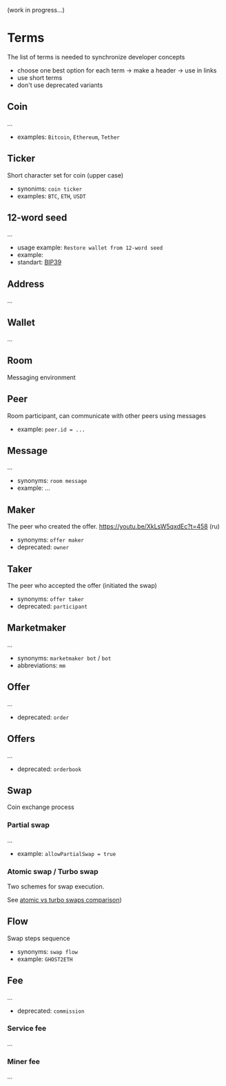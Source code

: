 (work in progress...)

# Terms

The list of terms is needed to synchronize developer concepts

- сhoose one best option for each term -> make a header -> use in links
- use short terms
- don't use deprecated variants


## Coin
...

- examples: `Bitcoin`, `Ethereum`, `Tether`


## Ticker
Short character set for coin (upper case)

- synonims: `coin ticker`
- examples: `BTC`, `ETH`, `USDT`


## 12-word seed
...

- usage example: `Restore wallet from 12-word seed`
- example: 
- standart: [BIP39](https://github.com/bitcoin/bips/blob/master/bip-0039.mediawiki)


## Address
...


## Wallet
...


## Room
Messaging environment


## Peer
Room participant, can communicate with other peers using messages

- example: `peer.id = ...`


## Message
...

- synonyms: `room message`
- example: ...


## Maker
The peer who created the offer. https://youtu.be/XkLsW5qxdEc?t=458 (ru)

- synonyms: `offer maker`
- deprecated: `owner`


## Taker
The peer who accepted the offer (initiated the swap)

- synonyms: `offer taker`
- deprecated: `participant`


## Marketmaker
...

- synonyms: `marketmaker bot` / `bot`
- abbreviations: `mm`


## Offer
...

- deprecated: `order`


## Offers
...

- deprecated: `orderbook`


## Swap
Сoin exchange process


### Partial swap
...

- example: `allowPartialSwap = true`


### Atomic swap / Turbo swap
Two schemes for swap execution.

See [atomic vs turbo swaps comparison](/docs/ATOMIC_VS_TURBO_SWAPS.md))


## Flow
Swap steps sequence

- synonyms: `swap flow`
- example: `GHOST2ETH`


## Fee
...

- deprecated: `commission`


### Service fee
...


### Miner fee
...

